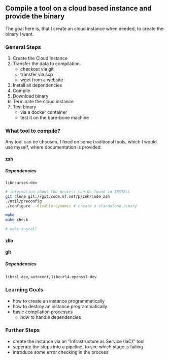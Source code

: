## Compile a tool on a cloud based instance and provide the binary

The goal here is, that I create an cloud instance when needed, to create the binary I want. 

### General Steps
1. Create the Cloud Instance
2. Transfer the data to compilation.
   - checkout via git
   - transfer via scp
   - wget from a website
3. Install all dependencies
4. Compile
5. Download binary
6. Terminate the cloud instance
7. Test binary
   - via a docker container
   - test it on the bare-bone machine

### What tool to compile?
Any tool can be choosen, I fixed on some traditional tools, which I would use myself, where documentation is provided.

#### zsh 

##### Dependencies
`libncurses-dev`

```sh
# information about the process can be found in INSTALL
git clone git://git.code.sf.net/p/zsh/code zsh
./Util/preconfig
./configure --disable-dynamic # create a standalone binary

make
make check 

# make install
```


#### zlib

#### git

##### Dependencies
`libssl-dev`, `autoconf`, `libcurl4-openssl-dev`

### Learning Goals
- how to create an instance programmatically
- how to destroy an instance programmatically
- basic compilation processes
  - how to handle dependencies


### Further Steps
- create the instance via an "Infrastructure as Service (IaC)" tool
- seperate the steps into a pipeline, to see which stage is failing
- introduce some error checking in the process